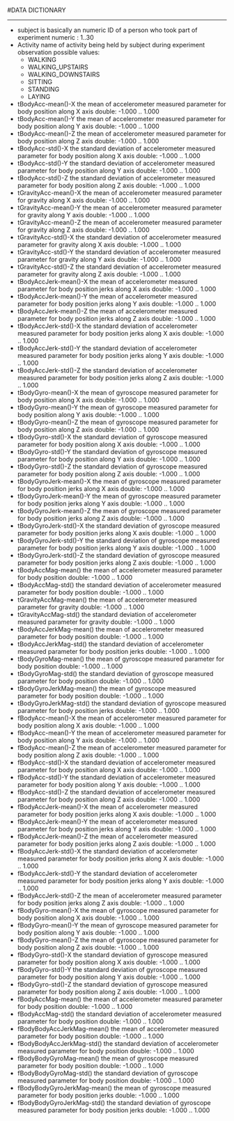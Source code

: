 #DATA DICTIONARY
***
* subject
    is basically an numeric ID of a person who took part of experiment
    numeric : 1..30
* Activity
    name of activity being held by subject during experiment observation
    possible values:
    * WALKING
    * WALKING_UPSTAIRS
    * WALKING_DOWNSTAIRS
    * SITTING
    * STANDING
    * LAYING
* tBodyAcc-mean()-X
    the mean of accelerometer measured parameter for body position along X axis
    double: -1.000 .. 1.000
* tBodyAcc-mean()-Y
    the mean of accelerometer measured parameter for body position along Y axis
    double: -1.000 .. 1.000
* tBodyAcc-mean()-Z
    the mean of accelerometer measured parameter for body position along Z axis
    double: -1.000 .. 1.000
* tBodyAcc-std()-X
    the standard deviation of accelerometer measured parameter for body position along X axis
    double: -1.000 .. 1.000
* tBodyAcc-std()-Y
    the standard deviation of accelerometer measured parameter for body position along Y axis
    double: -1.000 .. 1.000
* tBodyAcc-std()-Z
    the standard deviation of accelerometer measured parameter for body position along Z axis
    double: -1.000 .. 1.000
* tGravityAcc-mean()-X
    the mean of accelerometer measured parameter for gravity along X axis
    double: -1.000 .. 1.000
* tGravityAcc-mean()-Y
    the mean of accelerometer measured parameter for gravity along Y axis
    double: -1.000 .. 1.000
* tGravityAcc-mean()-Z
    the mean of accelerometer measured parameter for gravity along Z axis
    double: -1.000 .. 1.000
* tGravityAcc-std()-X
    the standard deviation of accelerometer measured parameter for gravity along X axis
    double: -1.000 .. 1.000
* tGravityAcc-std()-Y
    the standard deviation of accelerometer measured parameter for gravity along Y axis
    double: -1.000 .. 1.000
* tGravityAcc-std()-Z
    the standard deviation of accelerometer measured parameter for gravity along Z axis
    double: -1.000 .. 1.000
* tBodyAccJerk-mean()-X
    the mean of accelerometer measured parameter for body position jerks along X axis
    double: -1.000 .. 1.000
* tBodyAccJerk-mean()-Y
    the mean of accelerometer measured parameter for body position jerks along Y axis
    double: -1.000 .. 1.000
* tBodyAccJerk-mean()-Z
    the mean of accelerometer measured parameter for body position jerks along Z axis
    double: -1.000 .. 1.000
* tBodyAccJerk-std()-X
    the standard deviation of accelerometer measured parameter for body position jerks along X axis
    double: -1.000 .. 1.000
* tBodyAccJerk-std()-Y
    the standard deviation of accelerometer measured parameter for body position jerks along Y axis
    double: -1.000 .. 1.000
* tBodyAccJerk-std()-Z
    the standard deviation of accelerometer measured parameter for body position jerks along Z axis
    double: -1.000 .. 1.000
* tBodyGyro-mean()-X
    the mean of gyroscope measured parameter for body position along X axis
    double: -1.000 .. 1.000
* tBodyGyro-mean()-Y
    the mean of gyroscope measured parameter for body position along Y axis
    double: -1.000 .. 1.000
* tBodyGyro-mean()-Z
    the mean of gyroscope measured parameter for body position along Z axis
    double: -1.000 .. 1.000
* tBodyGyro-std()-X
    the standard deviation of gyroscope measured parameter for body position along X axis
    double: -1.000 .. 1.000
* tBodyGyro-std()-Y
    the standard deviation of gyroscope measured parameter for body position along Y axis
    double: -1.000 .. 1.000
* tBodyGyro-std()-Z
    the standard deviation of gyroscope measured parameter for body position along Z axis
    double: -1.000 .. 1.000
* tBodyGyroJerk-mean()-X
    the mean of gyroscope measured parameter for body position jerks along X axis
    double: -1.000 .. 1.000
* tBodyGyroJerk-mean()-Y
    the mean of gyroscope measured parameter for body position jerks along Y axis
    double: -1.000 .. 1.000
* tBodyGyroJerk-mean()-Z
    the mean of gyroscope measured parameter for body position jerks along Z axis
    double: -1.000 .. 1.000
* tBodyGyroJerk-std()-X
    the standard deviation of gyroscope measured parameter for body position jerks along X axis
    double: -1.000 .. 1.000
* tBodyGyroJerk-std()-Y
    the standard deviation of gyroscope measured parameter for body position jerks along Y axis
    double: -1.000 .. 1.000
* tBodyGyroJerk-std()-Z
    the standard deviation of gyroscope measured parameter for body position jerks along Z axis
    double: -1.000 .. 1.000
* tBodyAccMag-mean()
    the mean of accelerometer measured parameter for body position 
    double: -1.000 .. 1.000
* tBodyAccMag-std()
    the standard deviation of accelerometer measured parameter for body position
    double: -1.000 .. 1.000
* tGravityAccMag-mean()
    the mean of accelerometer measured parameter for gravity
    double: -1.000 .. 1.000
* tGravityAccMag-std()
    the standard deviation of accelerometer measured parameter for gravity
    double: -1.000 .. 1.000
* tBodyAccJerkMag-mean()
    the mean of accelerometer measured parameter for body position
    double: -1.000 .. 1.000
* tBodyAccJerkMag-std()
    the standard deviation of accelerometer measured parameter for body position jerks
    double: -1.000 .. 1.000
* tBodyGyroMag-mean()
    the mean of gyroscope measured parameter for body position
    double: -1.000 .. 1.000
* tBodyGyroMag-std()
    the standard deviation of gyroscope measured parameter for body position 
    double: -1.000 .. 1.000
* tBodyGyroJerkMag-mean()
    the mean of gyroscope measured parameter for body position
    double: -1.000 .. 1.000
* tBodyGyroJerkMag-std()
    the standard deviation of gyroscope measured parameter for body position jerks
    double: -1.000 .. 1.000
* fBodyAcc-mean()-X
    the mean of accelerometer measured parameter for body position along X axis
    double: -1.000 .. 1.000
* fBodyAcc-mean()-Y
    the mean of accelerometer measured parameter for body position along Y axis
    double: -1.000 .. 1.000
* fBodyAcc-mean()-Z
    the mean of accelerometer measured parameter for body position along Z axis
    double: -1.000 .. 1.000
* fBodyAcc-std()-X
    the standard deviation of accelerometer measured parameter for body position along X axis
    double: -1.000 .. 1.000
* fBodyAcc-std()-Y
    the standard deviation of accelerometer measured parameter for body position along Y axis
    double: -1.000 .. 1.000
* fBodyAcc-std()-Z
    the standard deviation of accelerometer measured parameter for body position along Z axis
    double: -1.000 .. 1.000
* fBodyAccJerk-mean()-X
    the mean of accelerometer measured parameter for body position jerks along X axis
    double: -1.000 .. 1.000
* fBodyAccJerk-mean()-Y
    the mean of accelerometer measured parameter for body position jerks along Y axis
    double: -1.000 .. 1.000
* fBodyAccJerk-mean()-Z
    the mean of accelerometer measured parameter for body position jerks along Z axis
    double: -1.000 .. 1.000
* fBodyAccJerk-std()-X
    the standard deviation of accelerometer measured parameter for body position jerks along X axis
    double: -1.000 .. 1.000
* fBodyAccJerk-std()-Y
    the standard deviation of accelerometer measured parameter for body position jerks along Y axis
    double: -1.000 .. 1.000
* fBodyAccJerk-std()-Z
    the mean of accelerometer measured parameter for body position jerks along Z axis
    double: -1.000 .. 1.000
* fBodyGyro-mean()-X
    the mean of gyroscope measured parameter for body position along X axis
    double: -1.000 .. 1.000
* fBodyGyro-mean()-Y
    the mean of gyroscope measured parameter for body position along Y axis
    double: -1.000 .. 1.000
* fBodyGyro-mean()-Z
    the mean of gyroscope measured parameter for body position along Z axis
    double: -1.000 .. 1.000
* fBodyGyro-std()-X
    the standard deviation of gyroscope measured parameter for body position along X axis
    double: -1.000 .. 1.000
* fBodyGyro-std()-Y
    the standard deviation of gyroscope measured parameter for body position along Y axis
    double: -1.000 .. 1.000
* fBodyGyro-std()-Z
    the standard deviation of gyroscope measured parameter for body position along Z axis
    double: -1.000 .. 1.000
* fBodyAccMag-mean()
    the mean of accelerometer measured parameter for body position
    double: -1.000 .. 1.000
* fBodyAccMag-std()
    the standard deviation of accelerometer measured parameter for body position
    double: -1.000 .. 1.000
* fBodyBodyAccJerkMag-mean()
    the mean of accelerometer measured parameter for body position
    double: -1.000 .. 1.000
* fBodyBodyAccJerkMag-std()
    the standard deviation of accelerometer measured parameter for body position
    double: -1.000 .. 1.000
* fBodyBodyGyroMag-mean()
    the mean of gyroscope measured parameter for body position
    double: -1.000 .. 1.000
* fBodyBodyGyroMag-std()
    the standard deviation of gyroscope measured parameter for body position
    double: -1.000 .. 1.000
* fBodyBodyGyroJerkMag-mean()
    the mean of gyroscope measured parameter for body position jerks
    double: -1.000 .. 1.000
* fBodyBodyGyroJerkMag-std()
    the standard deviation of gyroscope measured parameter for body position jerks
    double: -1.000 .. 1.000
